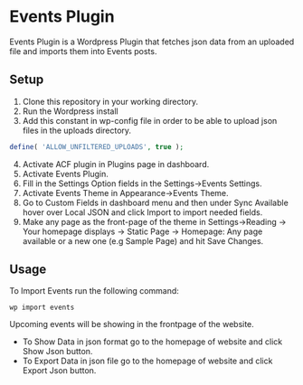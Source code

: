 # Events Plugin

Events Plugin is a Wordpress Plugin that fetches json data from an uploaded file and imports them into Events posts.

## Setup

1. Clone this repository in your working directory.
2. Run the Wordpress install
3. Add this constant in wp-config file  in order to be able to upload json files in the uploads directory.

```php
define( 'ALLOW_UNFILTERED_UPLOADS', true );
```
4. Activate ACF plugin in Plugins page in dashboard.
5. Activate Events Plugin.
6. Fill in the Settings Option fields in the Settings->Events Settings.
7. Activate Events Theme in Appearance->Events Theme.
8. Go to Custom Fields in dashboard menu and then under Sync Available hover over Local JSON and click Import to import needed fields.
9. Make any page as the front-page of the theme in Settings->Reading -> Your homepage displays -> Static Page -> Homepage: Any page available or a new one (e.g Sample Page) and hit Save Changes.


## Usage

To Import Events run the following command:

```wp-cli
wp import events
```

Upcoming events will be showing in the frontpage of the website.

- To Show Data in json format go to the homepage of website and click Show Json button.
- To Export Data in json file go to the homepage of website and click Export Json button.
